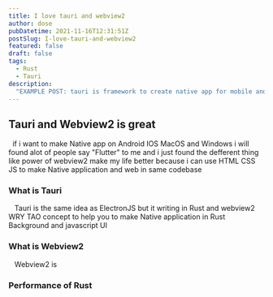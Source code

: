 ```yaml
---
title: I love tauri and webview2
author: dose
pubDatetime: 2021-11-16T12:31:51Z
postSlug: I-love-tauri-and-webview2
featured: false
draft: false
tags:
  - Rust
  - Tauri
description:
  "EXAMPLE POST: tauri is framework to create native app for mobile and desktop with performance in rust lang and HTML, css , js"
---
```

## Tauri and Webview2 is great
&nbsp;&nbsp;if i want to make Native app on Android IOS MacOS and Windows i will found alot of people say "Flutter" to me and i just found the defferent thing like power of webview2 make my life better because i can use HTML CSS JS to make Native application and web in same codebase

### What is Tauri
&nbsp;&nbsp;  Tauri is the same idea as ElectronJS but it writing in Rust and webview2 WRY TAO concept to help you to make Native application in Rust Background and javascript UI
### What is Webview2
&nbsp;&nbsp; Webview2 is 
### Performance of Rust